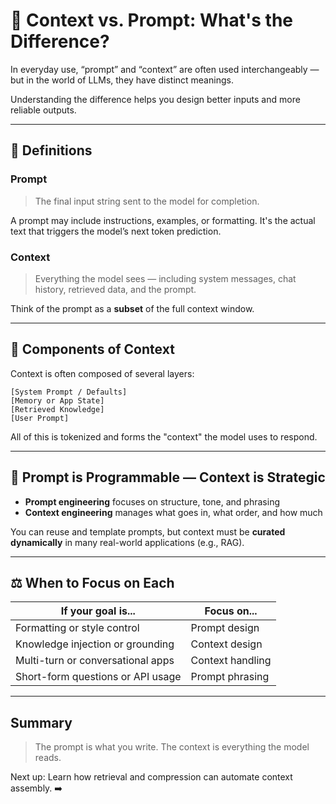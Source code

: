 # 📝 Context vs. Prompt: What's the Difference?

In everyday use, “prompt” and “context” are often used interchangeably — but in the world of LLMs, they have distinct meanings.

Understanding the difference helps you design better inputs and more reliable outputs.

---

## 🔑 Definitions

### Prompt

> The final input string sent to the model for completion.

A prompt may include instructions, examples, or formatting. It's the actual text that triggers the model’s next token prediction.

### Context

> Everything the model sees — including system messages, chat history, retrieved data, and the prompt.

Think of the prompt as a **subset** of the full context window.

---

## 🧱 Components of Context

Context is often composed of several layers:

```
[System Prompt / Defaults]
[Memory or App State]
[Retrieved Knowledge]
[User Prompt]
```

All of this is tokenized and forms the "context" the model uses to respond.

---

## 🔁 Prompt is Programmable — Context is Strategic

* **Prompt engineering** focuses on structure, tone, and phrasing
* **Context engineering** manages what goes in, what order, and how much

You can reuse and template prompts, but context must be **curated dynamically** in many real-world applications (e.g., RAG).

---

## ⚖️ When to Focus on Each

| If your goal is...                | Focus on...      |
| --------------------------------- | ---------------- |
| Formatting or style control       | Prompt design    |
| Knowledge injection or grounding  | Context design   |
| Multi-turn or conversational apps | Context handling |
| Short-form questions or API usage | Prompt phrasing  |

---

## Summary

> The prompt is what you write. The context is everything the model reads.

Next up: Learn how retrieval and compression can automate context assembly. ➡️
